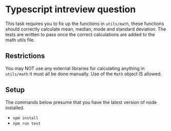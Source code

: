 # Typescript intreview question

This task requires you to fix up the functions in `utils/math`, these functions should correctly calculate mean, median, mode and standard deviation.
The tests are written to pass once the correct calculations are added to the math utils file.

## Restrictions

You may NOT use any external libraries for calculating anything in `utils/math` it must all be done manually. Use of the `Math` object IS allowed.

## Setup

The commands below presume that you have the latest version of node installed.

- `npm install`
- `npm run test`
